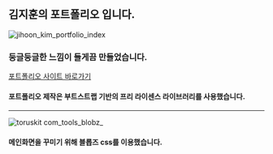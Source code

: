 ## 김지훈의 포트폴리오 입니다.
![jihoon_kim_portfolio_index](https://user-images.githubusercontent.com/78772727/128680045-83aed67d-10c8-4617-97f8-194e21cbb6bf.png)

### 둥글둥글한 느낌이 들게끔 만들었습니다.
[포트폴리오 사이트 바로가기](https://wlgnsld1108.github.io/jihoon_kim_portfolio/)

#### 포트폴리오 제작은 부트스트랩 기반의 프리 라이센스 라이브러리를 사용했습니다.
___
![toruskit com_tools_blobz_](https://user-images.githubusercontent.com/78772727/128680477-4f9b6c83-03b1-4e46-aa47-1c57c3c15ef6.png)
#### 메인화면을 꾸미기 위해 블롭즈 css를 이용했습니다.
